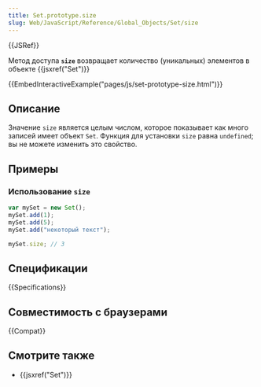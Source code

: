 ```yaml
---
title: Set.prototype.size
slug: Web/JavaScript/Reference/Global_Objects/Set/size
---
```


{{JSRef}}

Метод доступа **`size`** возвращает количество (уникальных) элементов в объекте {{jsxref("Set")}}

{{EmbedInteractiveExample("pages/js/set-prototype-size.html")}}

## Описание

Значение `size` является целым числом, которое показывает как много записей имеет объект `Set`. Функция для установки `size` равна `undefined`; вы не можете изменить это свойство.

## Примеры

### Использование `size`

```js
var mySet = new Set();
mySet.add(1);
mySet.add(5);
mySet.add("некоторый текст");

mySet.size; // 3
```

## Спецификации

{{Specifications}}

## Совместимость с браузерами

{{Compat}}

## Смотрите также

- {{jsxref("Set")}}
